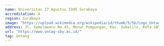 ```yaml
---
name: Universitas 17 Agustus 1945 Surabaya
accreditation: A
region: Surabaya
image: "https://upload.wikimedia.org/wikipedia/id/thumb/5/5b/Logo_Untag_Surabaya.jpg/225px-Logo_Untag_Surabaya.jpg"
address: Jl. Semolowaru No.45, Menur Pumpungan, Kec. Sukolilo, Kota SBY, Jawa Timur 60118
url: "https://www.untag-sby.ac.id/"
tag: Untang
---
```

